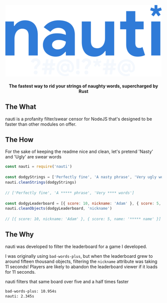 <center>
  <img src='./img/logo.png' />

  <h4>The fastest way to rid your strings of naughty words, supercharged by Rust</h4>
</center>

## The What

nauti is a profanity filter/swear censor for NodeJS that's designed to be faster than other modules on offer.

## The How

For the sake of keeping the readme nice and clean, let's pretend 'Nasty' and 'Ugly' are swear words

```js
const nauti = require('nauti')

const dodgyStrings = ['Perfectly fine', 'A nasty phrase', 'Very ugly words']
nauti.cleanStrings(dodgyStrings)

// ['Perfectly fine', 'A ***** phrase', 'Very **** words']

const dodgyLeaderboard = [{ score: 10, nickname: 'Adam' }, { score: 5, name: 'Nasty name' }]
nauti.cleanObjects(dodgyLeaderboard, 'nickname')

// [{ score: 10, nickname: 'Adam' }, { score: 5, name: '***** name' }]
```

## The Why

nauti was developed to filter the leaderboard for a game I developed.

I was originally using `bad-words-plus`, but when the leaderboard grew to around fifteen thousand objects, filtering the `nickname` attribute was taking 11 seconds! Players are likely to abandon the leaderboard viewer if it loads for 11 seconds.

nauti filters that same board over five and a half times faster

```
bad-words-plus: 10.954s
nauti: 2.345s
```
